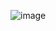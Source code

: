 ![image](https://github.com/bloycey/fridge-wc/assets/20733264/eae43d09-5a52-40d2-87cf-f8030cc12ba8)
